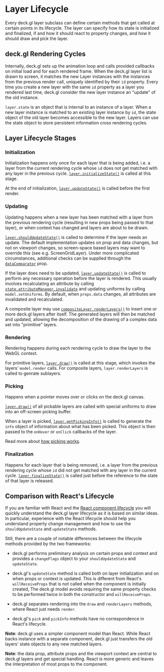 # Layer Lifecycle

Every deck.gl layer subclass can define certain methods that get called
at certain points in its lifecycle. The layer can specify how its state
is initialized and finalized, if and how it should react to property changes,
and how it should draw and pick the layer.


## deck.gl Rendering Cycles

Internally, deck.gl sets up the animation loop and calls provided
callbacks on initial load and for each rendered frame.
When the deck.gl layer list is drawn to screen, it matches the new Layer
instances with the instances from the previous render call, uniquely identified
by their `id` property.
Every time you create a new layer with the same `id` property as a layer you
rendered last time, deck.gl consider the new layer instance an "update" of the
old instance.

`layer.state` is an object that is internal to an instance of a layer.
When a new layer instance is matched to an existing layer instance by `id`,
the state object of the old layer becomes accessible to the new layer.
Layers can use the state object to store persistent information cross rendering cycles.


## Layer Lifecycle Stages

### Initialization

Initialization happens only once for each layer that is being added, i.e. a layer from the
current rendering cycle whose `id` does not get matched with any layer in the previous
cycle.
[`layer.initializeState()`](/docs/api-reference/layer.md#initializestate) is called at
this stage.

At the end of initialization,
[`layer.updateState()`](/docs/api-reference/layer.md#updatestate) is called
before the first render.

### Updating

Updating happens when a new layer has been matched with a layer from the previous
rendering cycle (resulting in new props being passed to that layer),
or when context has changed and layers are about to be drawn.

[`layer.shouldUpdateState()`](/docs/api-reference/layer.md#shouldupdatestate)
is called to determine if the layer needs an update. The default implementation updates on prop and data changes, but not on viewport changes, so screen-space based layers may want to override this (see e.g. ScreenGridLayer).
Under more complicated circumstances, additional checks can be supplied through the
[`dataComparator`](/docs/api-reference/layer.md#datacomparator)
prop.

If the layer does need to be updated,
[`layer.updateState()`](/docs/api-reference/layer.md#updatestate)
is called to perform any necessary operation before the layer is rendered.
This usually involves recalculating an attribute by calling
[`state.attributeManager.invalidate`](/docs/api-reference/attribute-manager.md#invalidate)
and updating uniforms by calling `model.setUniforms`.
By default, when `props.data` changes, all attributes are invalidated and recalculated.

A composite layer may use
[`compositeLayer.renderLayers()`](/docs/api-reference/composite-layer.md#renderlayers)
to insert one or more deck.gl layers after itself.
The generated layers will then be matched and updated,
allowing the decomposition of the drawing of a complex data set
into "primitive" layers.

### Rendering

Rendering happens during each rendering cycle to draw the layer to the WebGL context.

For primitive layers, [`layer.draw()`](/docs/api-reference/layer.md#draw)
is called at this stage, which invokes the layers' `model.render` calls.
For composite layers, `layer.renderLayers` is called to genrate sublayers.

### Picking

Happens when a pointer moves over or clicks on the deck.gl canvas.

[`layer.draw()`](/docs/api-reference/layer.md#draw) of all pickable layers
are called with special uniforms to draw into an off-screen picking buffer.

When a layer is picked,
[`layer.getPickingInfo()`](/docs/api-reference/layer.md#getpickinginfo)
is called to generate the `info` object of information about what has been picked.
This object is then passed to the `onHover` or `onClick` callbacks of the layer.

Read more about [how picking works](/docs/developer-guide/custom-layers/picking.md).

### Finalization

Happens for each layer that is being removed, i.e. a layer from the previous
rendering cycle whose `id` did not get matched with any layer in the current
cycle.
[`layer.finalizeState()`](/docs/api-reference/layer.md#finalizestate)
is called just before the reference to the state of that layer
is released.


## Comparison with React's Lifecycle

If you are familiar with React and the
[React component lifecycle](https://facebook.github.io/react/docs/component-specs.html)
you will quickly understand the deck.gl layer lifecycle as it is based on
similar ideas. In particular, experience with the React lifecycle should help
you understand property change management and how to use the
`shouldUpdateState` and `updateState` methods.

Still, there are a couple of notable differences between the lifecycle
methods provided by the two frameworks:

* deck.gl performs preliminary analysis on certain props and context and
  provides a `changeFlags` object to your `shouldUpdateState` and
  `updateState`.

* deck.gl's `updateState` method is called both on layer initialization and
  on when props or context is updated. This is different from React's
  `willReceiveProps` that is not called when the component is initially created,
  The deck.gl model avoids requiring the same property checks to be performed
  twice in both the constructor and `willReceiveProps`.

* deck.gl separates rendering into the `draw` and `renderLayers` methods,
  where React just needs `render`.

* deck.gl's `pick` and `pickInfo` methods have no correspondence in
  React's lifecycle.

**Note**: deck.gl uses a simpler component model than React.
  While React backs instance with a separate component, deck.gl just transfers
  the old layers' state objects to any new matched layers.

**Note**: the data prop, attribute props and the viewport context are
  central to deck.gl layers and get special handling. React is more generic
  and leaves the interpretation of most props to the component.
